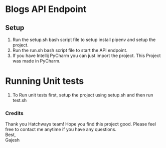 # Blogs API Endpoint

## Setup
1. Run the setup.sh bash script file to setup install pipenv and setup the project.
2. Run the run.sh bash script file to start the API endpoint.
3. If you have Intellij PyCharm you can just import the project. This Project was made in PyCharm.


# Running Unit tests
1. To Run unit tests first, setup the project using setup.sh and then run test.sh


### Credits
Thank you Hatchways team! Hope you find this project good. Please feel free to contact me anytime if you have any questions.<br/>
Best,<br/>
Gajesh